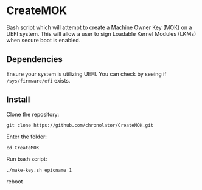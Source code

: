 # CreateMOK
Bash script which will attempt to create a Machine Owner Key (MOK) on a UEFI system.  This will allow a user to sign Loadable Kernel Modules (LKMs) when secure boot is enabled.

## Dependencies
Ensure your system is utilizing UEFI.  You can check by seeing if `/sys/firmware/efi` exists.

## Install
Clone the repository:

```
git clone https://github.com/chronolator/CreateMOK.git
```


Enter the folder: 

```
cd CreateMOK
```


Run bash script:

```
./make-key.sh epicname 1
```

reboot
